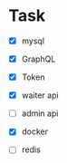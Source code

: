# Task

- [x] mysql
- [x] GraphQL
- [x] Token
- [x] waiter api
- [  ] admin api
- [x] docker
- [  ] redis

